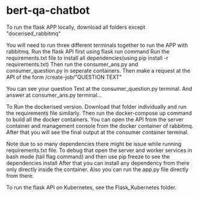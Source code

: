 # bert-qa-chatbot
To run the flask APP locally, download all folders except "docerised_rabbitmq"

You will need to run three different terminals together to run the APP with rabbitmq. Run the flask API first using flask run command Run the requirements.txt file to install all dependencies(using pip install -r requirements.txt) Then run the consumer_ans.py and consumer_question.py in seperate containers. Then make a request at the API of the form /create-job/"QUESTION TEXT"

You can see your question Text at the consumer_question.py terminal. And answer at consumer_ans.py terminal...

To Run the dockerised version. Download that folder individually and run the requirements file similarly. Then run the docker-compose up command to build all the docker containers. You can open the API from the server container and management console from the docker container of rabbitmq. After that you will see the final output at the consumer container terminal.

Note due to so many dependencies there might be issue while running requirements.txt file. To debug that open the server and worker services in bash mode (tail flag command) and then use pip freeze to see the dependencies install After that you can install any dependency from there only directly inside the container. Also you can run the app.py file directly from there.

To run the flask API on Kubernetes, see the Flask_Kubernetes folder.
